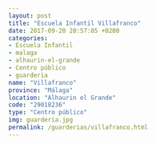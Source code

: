```yaml
---
layout: post
title: "Escuela Infantil Villafranco"
date: 2017-09-20 20:57:05 +0200
categories:
- Escuela Infantil
- malaga
- alhaurin-el-grande
- Centro público
- guarderia
name: "Villafranco"
province: "Málaga"
location: "Alhaurin el Grande"
code: "29018236"
type: "Centro público"
img: guarderia.jpg
permalink: /guarderias/villafranco.html
---
```

